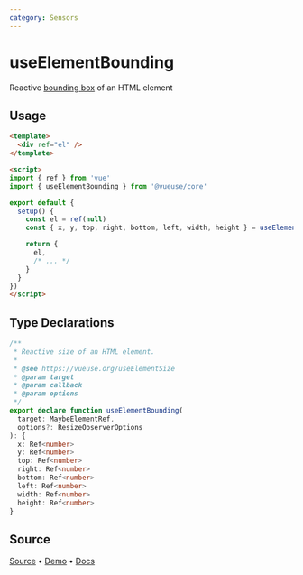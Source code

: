 ```yaml
---
category: Sensors
---
```


# useElementBounding

Reactive [bounding box](https://developer.mozilla.org/en-US/docs/Web/API/Element/getBoundingClientRect) of an HTML element

## Usage

```html
<template>
  <div ref="el" />
</template>

<script>
import { ref } from 'vue'
import { useElementBounding } from '@vueuse/core'

export default {
  setup() {
    const el = ref(null)
    const { x, y, top, right, bottom, left, width, height } = useElementBounding(el)

    return {
      el,
      /* ... */
    }
  }
})
</script>
```


<!--FOOTER_STARTS-->
## Type Declarations

```typescript
/**
 * Reactive size of an HTML element.
 *
 * @see https://vueuse.org/useElementSize
 * @param target
 * @param callback
 * @param options
 */
export declare function useElementBounding(
  target: MaybeElementRef,
  options?: ResizeObserverOptions
): {
  x: Ref<number>
  y: Ref<number>
  top: Ref<number>
  right: Ref<number>
  bottom: Ref<number>
  left: Ref<number>
  width: Ref<number>
  height: Ref<number>
}
```

## Source

[Source](https://github.com/vueuse/vueuse/blob/main/packages/core/useElementBounding/index.ts) • [Demo](https://github.com/vueuse/vueuse/blob/main/packages/core/useElementBounding/demo.vue) • [Docs](https://github.com/vueuse/vueuse/blob/main/packages/core/useElementBounding/index.md)


<!--FOOTER_ENDS-->
